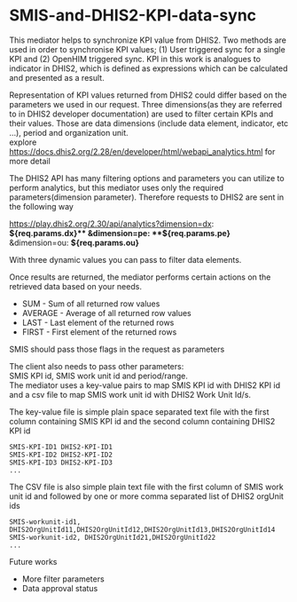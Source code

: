 # SMIS-and-DHIS2-KPI-data-sync

   This mediator helps to synchronize KPI value from DHIS2. Two methods are used in order to synchronise KPI values; (1) User triggered sync for a single KPI and (2) OpenHIM triggered sync. KPI in this work is analogues to indicator in DHIS2, which is defined as expressions which can be calculated and presented as a result.

   Representation of KPI values returned from DHIS2 could differ based on the parameters we used in our request. Three dimensions(as they are referred to in DHIS2 developer documentation) are used to filter certain KPIs and their values. Those are data dimensions (include data element, indicator, etc …), period and organization unit.   
explore https://docs.dhis2.org/2.28/en/developer/html/webapi_analytics.html for more detail

   The DHIS2 API has many filtering options and parameters you can utilize to perform analytics, but this mediator uses only the required parameters(dimension parameter). Therefore requests to DHIS2 are sent in the following way  

https://play.dhis2.org/2.30/api/analytics?dimension=dx: **${req.params.dx}** &dimension=pe: **${req.params.pe}**  &dimension=ou: **${req.params.ou}**  

With three dynamic values you can pass to filter data elements.  

Once results are returned, the mediator performs certain actions on the retrieved data based on your needs.  
- SUM - Sum of all returned row values
- AVERAGE  - Average of all returned row values
- LAST  - Last element of the returned rows
- FIRST  - First element of the returned rows

SMIS should pass those flags in the request as parameters 

   The client also needs to pass other parameters:  
SMIS KPI id, SMIS work unit id and period/range.  
   The mediator uses a key-value pairs to map SMIS KPI id with DHIS2 KPI id and a csv file to map SMIS work unit id with DHIS2 Work Unit Id/s.

   The key-value file is simple plain space separated text file with the first column containing SMIS KPI id and the second column containing DHIS2 KPI id

```
SMIS-KPI-ID1 DHIS2-KPI-ID1
SMIS-KPI-ID2 DHIS2-KPI-ID2
SMIS-KPI-ID3 DHIS2-KPI-ID3
...

```
   The CSV file is also simple plain text file with the first column of SMIS work unit id and followed by one or more comma separated list of DHIS2 orgUnit ids
```
SMIS-workunit-id1, DHIS2OrgUnitId11,DHIS2OrgUnitId12,DHIS2OrgUnitId13,DHIS2OrgUnitId14
SMIS-workunit-id2, DHIS2OrgUnitId21,DHIS2OrgUnitId22
...

```
Future works
- More filter parameters
- Data approval status
